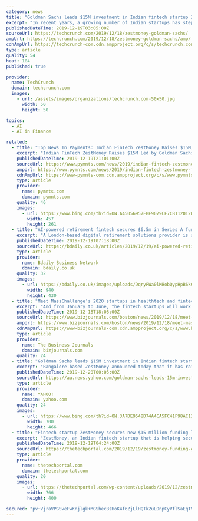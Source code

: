 ```yaml
---
category: news
title: "Goldman Sachs leads $15M investment in Indian fintech startup ZestMoney"
excerpt: "In recent years, a growing number of Indian startups has stepped in to address this void. ZestMoney assesses other data points and uses AI to help these people build a profile and become credit-worthy. The startup has partnered with over 3,000 merchants (up from some 800 in late April), including Flipkart, Amazon, and Paytm, to offer financing ..."
publishedDateTime: 2019-12-19T03:05:00Z
sourceUrl: https://techcrunch.com/2019/12/18/zestmoney-goldman-sachs/
ampUrl: https://techcrunch.com/2019/12/18/zestmoney-goldman-sachs/amp/
cdnAmpUrl: https://techcrunch-com.cdn.ampproject.org/c/s/techcrunch.com/2019/12/18/zestmoney-goldman-sachs/amp/
type: article
quality: 54
heat: 104
published: true

provider:
  name: TechCrunch
  domain: techcrunch.com
  images:
    - url: /assets/images/organizations/techcrunch.com-50x50.jpg
      width: 50
      height: 50

topics:
  - AI
  - AI in Finance

related:
  - title: "Top News In Payments: Indian FinTech ZestMoney Raises $15M; Fed’s Brainard Warns Of Crypto Risks"
    excerpt: "Indian FinTech ZestMoney Raises $15M Led by Goldman Sachs Bangalore-based FinTech ZestMoney ... Dec. 18, after it first debuted in Chicago two months ago. AI has finally proven to business leaders that it’s here to stay, and is soon to have a major impact on everyday life. In a new PYMNTS interview, Sudhir Jha, Mastercard’s senior vice ..."
    publishedDateTime: 2019-12-19T21:01:00Z
    sourceUrl: https://www.pymnts.com/news/2019/indian-fintech-zestmoney-funding-fed-brainard-crypto-risks/
    ampUrl: https://www.pymnts.com/news/2019/indian-fintech-zestmoney-funding-fed-brainard-crypto-risks/amp/
    cdnAmpUrl: https://www-pymnts-com.cdn.ampproject.org/c/s/www.pymnts.com/news/2019/indian-fintech-zestmoney-funding-fed-brainard-crypto-risks/amp/
    type: article
    provider:
      name: pymnts.com
      domain: pymnts.com
    quality: 46
    images:
      - url: https://www.bing.com/th?id=ON.A45056957FBE9079CF7CB112012DE043
        width: 457
        height: 261
  - title: "AI-powered retirement fintech secures $6.5m in Series A funding for global expansion"
    excerpt: "A London-based digital retirement solutions provider is set for global growth after securing $6.5m in a Series A funding round. ABAKA, which uses AI to offer financial advice and solutions to users, has secured the funding in a round led by Thames Trust, Ace&Co and Downing Ventures. Headquartered in London and with offices in France ..."
    publishedDateTime: 2019-12-19T07:18:00Z
    sourceUrl: https://bdaily.co.uk/articles/2019/12/19/ai-powered-retirement-fintech-secures-65m-in-series-a-funding-for-global-expansion
    type: article
    provider:
      name: Bdaily Business Network
      domain: bdaily.co.uk
    quality: 32
    images:
      - url: https://bdaily.co.uk/images/uploads/DqryPWa0lMBobQypHpB6kQxMbOHEPfvTfmFESfFV.jpeg?w=940&h=430&fit=crop-45-50&s=2234323f13335cecd0d343f5de79eb07
        width: 940
        height: 430
  - title: "Meet MassChallenge’s 2020 startups in healthtech and fintech"
    excerpt: "And from January to June, the fintech startups will work with partners to tackle specific challenges facing ... We capture patient’s data prior to their visit from our platform and populate a structured note. ianacare is an AI-powered, personalized and interactive gateway to all non-clinical layers of home care guidance and caregiving support."
    publishedDateTime: 2019-12-18T18:08:00Z
    sourceUrl: https://www.bizjournals.com/boston/news/2019/12/18/meet-masschallenge-s-2020-startups-in-healthtech.html
    ampUrl: https://www.bizjournals.com/boston/news/2019/12/18/meet-masschallenge-s-2020-startups-in-healthtech.amp.html
    cdnAmpUrl: https://www-bizjournals-com.cdn.ampproject.org/c/s/www.bizjournals.com/boston/news/2019/12/18/meet-masschallenge-s-2020-startups-in-healthtech.amp.html
    type: article
    provider:
      name: The Business Journals
      domain: bizjournals.com
    quality: 24
  - title: "Goldman Sachs leads $15M investment in Indian fintech startup ZestMoney"
    excerpt: "Bangalore-based ZestMoney announced today that it has raised $15 million from Goldman Sachs and existing investors Naspers Fintech, Quona Capital and Omidyar Network ... ZestMoney assesses other data points and uses AI to help these people build a profile and become credit-worthy. The startup has partnered with more than 3,000 merchants ..."
    publishedDateTime: 2019-12-20T00:05:00Z
    sourceUrl: https://au.news.yahoo.com/goldman-sachs-leads-15m-investment-024659367.html
    type: article
    provider:
      name: YAHOO!
      domain: yahoo.com
    quality: 24
    images:
      - url: https://www.bing.com/th?id=ON.3A7DE9548D74A4CA5FC41F98AC12D366
        width: 700
        height: 466
  - title: "Fintech startup ZestMoney secures new $15 million funding led by Goldman Sachs"
    excerpt: "ZestMoney, an Indian fintech startup that is helping secure loans and make purchases online to those ... With lack of access to credit cards in India, ZestMoney assesses other data points and uses AI to help those without credit scores build a profile and become credit-worthy. ZestMoney aims to disburse credit of worth $1 billion in 18 months ..."
    publishedDateTime: 2019-12-19T04:24:00Z
    sourceUrl: https://thetechportal.com/2019/12/19/zestmoney-funding-goldman-sachs/
    type: article
    provider:
      name: thetechportal.com
      domain: thetechportal.com
    quality: 20
    images:
      - url: https://thetechportal.com/wp-content/uploads/2019/12/zestmoney.png
        width: 766
        height: 400

secured: "pv+VjraVPGSveFwKnjlgk+MGShecBsHoK4f6ZjLlHQTk2uLOnpCyVflSaEqTVLHQeLGyL0OaG2Wp015mesrSmxU7tHlC/NzLjcHZyk2pZnNQEM2gA2R/LkbJ0mFYLvKXnwgbVWNxUgK9SHOfwHtMSwmEKPC91vaQBI36qAQQvviRtTeBixFwzJO95p8JjXubSYKvfevDHgcFswgMfFCJ5gWFyystnhsYkWBsZVY4SNbUExyQ7n1QoZpmZv69fO+3NexTT1bjICz037yy2POUgw==;lSZQtELUVjYTlGO0p3ZyKQ=="
---
```


